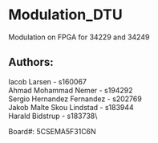 # Modulation_DTU
Modulation on FPGA for 34229 and 34249
## Authors: 
Iacob Larsen - s160067\
Ahmad Mohammad Nemer - s194292\
Sergio Hernandez Fernandez - s202769\
Jakob Malte Skou Lindstad - s183944\
Harald Bidstrup - s183738\



Board#:
5CSEMA5F31C6N
